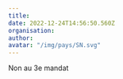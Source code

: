 ```yaml
---
title: 
date: 2022-12-24T14:56:50.560Z
organisation: 
author: 
avatar: "/img/pays/SN.svg"
---
```


Non au 3e mandat